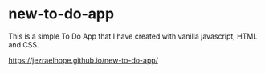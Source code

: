 # new-to-do-app

This is a simple To Do App that I have created with vanilla javascript, HTML and CSS.

https://jezraelhope.github.io/new-to-do-app/
